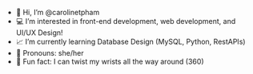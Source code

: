 - 📌 Hi, I’m @carolinetpham
- 💻 I’m interested in front-end development, web development, and UI/UX Design!
- 📈 I’m currently learning Database Design (MySQL, Python, RestAPIs)
- 🩷 Pronouns: she/her
- 🙈 Fun fact: I can twist my wrists all the way around (360)

